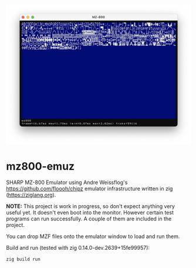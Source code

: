 ![MZ-800](misc/cgrom_dump.png)

# mz800-emuz

SHARP MZ-800 Emulator using Andre Weissflog's https://github.com/floooh/chipz emulator infrastructure written in zig (https://ziglang.org).

**NOTE:** This project is work in progress, so don't expect anything very useful yet. It doesn't even boot into the monitor. However certain test programs can run successfully. A couple of them are included in the project.

You can drop MZF files onto the emulator window to load and run them.

Build and run (tested with zig 0.14.0-dev.2639+15fe99957):

```bash
zig build run
```

